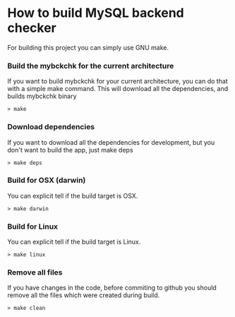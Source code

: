 # How to build MySQL backend checker

For building this project you can simply use GNU make.

### Build the mybckchk for the current architecture
If you want to build mybckchk for your current architecture, you can do that with a simple make command. 
This will download all the dependencies, and builds mybckchk binary

    > make

### Download dependencies
If you want to download all the dependencies for development, but you don't want to build the app, just make deps

    > make deps

### Build for OSX (darwin)
You can explicit tell if the build target is OSX. 

    > make darwin

### Build for Linux
You can explicit tell if the build target is Linux. 

    > make linux
    
### Remove all files  
If you have changes in the code, before commiting to github you should remove all the files which were created during build.

    > make clean
